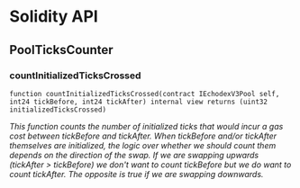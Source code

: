 # Solidity API

## PoolTicksCounter

### countInitializedTicksCrossed

```solidity
function countInitializedTicksCrossed(contract IEchodexV3Pool self, int24 tickBefore, int24 tickAfter) internal view returns (uint32 initializedTicksCrossed)
```

_This function counts the number of initialized ticks that would incur a gas cost between tickBefore and tickAfter.
When tickBefore and/or tickAfter themselves are initialized, the logic over whether we should count them depends on the
direction of the swap. If we are swapping upwards (tickAfter > tickBefore) we don't want to count tickBefore but we do
want to count tickAfter. The opposite is true if we are swapping downwards._


